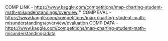 COMP LINK - https://www.kaggle.com/competitions/map-charting-student-math-misunderstandings/overview '\'
COMP EVAL - https://www.kaggle.com/competitions/map-charting-student-math-misunderstandings/overview/evaluation
COMP DATA - https://www.kaggle.com/competitions/map-charting-student-math-misunderstandings/data
